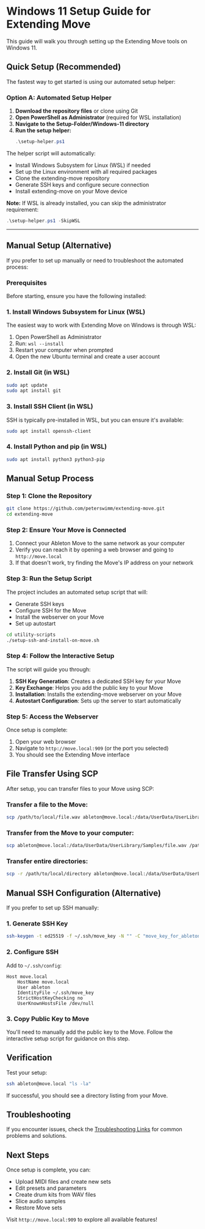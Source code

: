 # Windows 11 Setup Guide for Extending Move

This guide will walk you through setting up the Extending Move tools on Windows 11.

## Quick Setup (Recommended)

The fastest way to get started is using our automated setup helper:

### Option A: Automated Setup Helper

1. **Download the repository files** or clone using Git
2. **Open PowerShell as Administrator** (required for WSL installation)
3. **Navigate to the Setup-Folder/Windows-11 directory**
4. **Run the setup helper:**
   ```powershell
   .\setup-helper.ps1
   ```

The helper script will automatically:
- Install Windows Subsystem for Linux (WSL) if needed
- Set up the Linux environment with all required packages
- Clone the extending-move repository
- Generate SSH keys and configure secure connection
- Install extending-move on your Move device

**Note:** If WSL is already installed, you can skip the administrator requirement:
```powershell
.\setup-helper.ps1 -SkipWSL
```

---

## Manual Setup (Alternative)

If you prefer to set up manually or need to troubleshoot the automated process:

### Prerequisites

Before starting, ensure you have the following installed:

### 1. Install Windows Subsystem for Linux (WSL)
The easiest way to work with Extending Move on Windows is through WSL:

1. Open PowerShell as Administrator
2. Run: `wsl --install`
3. Restart your computer when prompted
4. Open the new Ubuntu terminal and create a user account

### 2. Install Git (in WSL)
```bash
sudo apt update
sudo apt install git
```

### 3. Install SSH Client (in WSL)
SSH is typically pre-installed in WSL, but you can ensure it's available:
```bash
sudo apt install openssh-client
```

### 4. Install Python and pip (in WSL)
```bash
sudo apt install python3 python3-pip
```

## Manual Setup Process

### Step 1: Clone the Repository
```bash
git clone https://github.com/peterswimm/extending-move.git
cd extending-move
```

### Step 2: Ensure Your Move is Connected
1. Connect your Ableton Move to the same network as your computer
2. Verify you can reach it by opening a web browser and going to `http://move.local`
3. If that doesn't work, try finding the Move's IP address on your network

### Step 3: Run the Setup Script
The project includes an automated setup script that will:
- Generate SSH keys
- Configure SSH for the Move
- Install the webserver on your Move
- Set up autostart

```bash
cd utility-scripts
./setup-ssh-and-install-on-move.sh
```

### Step 4: Follow the Interactive Setup
The script will guide you through:
1. **SSH Key Generation**: Creates a dedicated SSH key for your Move
2. **Key Exchange**: Helps you add the public key to your Move
3. **Installation**: Installs the extending-move webserver on your Move
4. **Autostart Configuration**: Sets up the server to start automatically

### Step 5: Access the Webserver
Once setup is complete:
1. Open your web browser
2. Navigate to `http://move.local:909` (or the port you selected)
3. You should see the Extending Move interface

## File Transfer Using SCP

After setup, you can transfer files to your Move using SCP:

### Transfer a file to the Move:
```bash
scp /path/to/local/file.wav ableton@move.local:/data/UserData/UserLibrary/Samples/
```

### Transfer from the Move to your computer:
```bash
scp ableton@move.local:/data/UserData/UserLibrary/Samples/file.wav /path/to/local/destination/
```

### Transfer entire directories:
```bash
scp -r /path/to/local/directory ableton@move.local:/data/UserData/UserLibrary/
```

## Manual SSH Configuration (Alternative)

If you prefer to set up SSH manually:

### 1. Generate SSH Key
```bash
ssh-keygen -t ed25519 -f ~/.ssh/move_key -N "" -C "move_key_for_ableton_move"
```

### 2. Configure SSH
Add to `~/.ssh/config`:
```
Host move.local
    HostName move.local
    User ableton
    IdentityFile ~/.ssh/move_key
    StrictHostKeyChecking no
    UserKnownHostsFile /dev/null
```

### 3. Copy Public Key to Move
You'll need to manually add the public key to the Move. Follow the interactive setup script for guidance on this step.

## Verification

Test your setup:
```bash
ssh ableton@move.local "ls -la"
```

If successful, you should see a directory listing from your Move.

## Troubleshooting

If you encounter issues, check the [Troubleshooting Links](Troubleshooting-Links.md) for common problems and solutions.

## Next Steps

Once setup is complete, you can:
- Upload MIDI files and create new sets
- Edit presets and parameters
- Create drum kits from WAV files
- Slice audio samples
- Restore Move sets

Visit `http://move.local:909` to explore all available features!